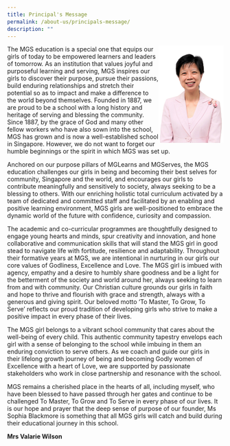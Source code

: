 ```yaml
---
title: Principal's Message
permalink: /about-us/principals-message/
description: ""
---
```

<img style="width:30%" align="right" src="/images/Common/sl-vwilson2.jpg">

The MGS education is a special one that equips our girls of today to be empowered learners and leaders of tomorrow. As an institution that values joyful and purposeful learning and serving, MGS inspires our girls to discover their purpose,  pursue their passions, build enduring relationships and stretch their potential so as to impact and make a difference to the world beyond themselves. Founded in 1887, we are proud to be a school with a long history and heritage of serving and blessing the community. Since 1887, by the grace of God and many other fellow workers who have also sown into the school, MGS has grown and is now a well-established school in Singapore. However, we do not want to forget our humble beginnings or the spirit in which MGS was set up.  
 
Anchored on our purpose pillars of MGLearns and MGServes, the MGS education challenges our girls in being and becoming their best selves for  community, Singapore and the world, and encourages our girls to contribute meaningfully and sensitively to society, always seeking to be a blessing to others.  With our enriching holistic total curriculum activated by a team of dedicated and committed staff and facilitated by an enabling and positive learning environment, MGS girls are well-positioned to embrace the dynamic world of the future with confidence, curiosity and compassion.
 
The academic and co-curricular programmes are thoughtfully designed to engage young hearts and minds, spur creativity and innovation, and hone collaborative and communication skills that will stand the MGS girl in good stead to navigate life with fortitude, resilience and adaptability.  Throughout their formative years at MGS, we are intentional in nurturing in our girls our core values of Godliness, Excellence and Love. The MGS girl is imbued with agency, empathy and a desire to humbly share goodness and be a light for the betterment of the society and world around her, always seeking to learn from and with community. Our Christian culture grounds our girls in faith and hope to thrive and flourish with grace and strength, always with a generous and giving spirit.  Our beloved motto ‘To Master, To Grow, To Serve’ reflects our proud tradition of developing girls who strive to make a positive impact in every phase of their lives.
 
The MGS girl belongs to a vibrant school community that cares about the well-being of every child. This authentic community tapestry envelops each girl with a sense of belonging to the school while imbuing in them an enduring conviction to serve others.  As we coach and guide our girls in their lifelong growth journey of being and becoming Godly women of Excellence with a heart of Love, we are supported by passionate stakeholders who work in close partnership and resonance with the school.
 
MGS remains a cherished place in the hearts of all, including myself, who have been blessed to have passed through her gates and continue to be challenged To Master, To Grow and To Serve in every phase of our lives. It is our hope and prayer that the deep sense of purpose of our founder, Ms Sophia Blackmore is something that all MGS girls will catch and build during their educational journey in this school.

**Mrs Valarie Wilson**